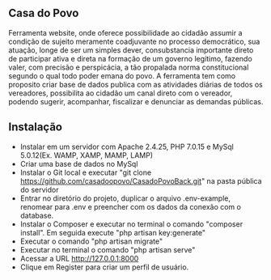 ## Casa do Povo

Ferramenta website, onde oferece possibilidade ao cidadão assumir a condição de sujeito meramente coadjuvante no processo democrático, sua atuação, longe de ser um simples dever, consubstancia importante direto de participar ativa e direta na formação de um governo legítimo, fazendo valer, com precisão e perspicácia, a tão propalada norma constitucional segundo o qual todo poder emana do povo.
A ferramenta tem como proposito criar base de dados publica com as atividades diárias de todos os vereadores, possibilita ao cidadão um canal direto com o vereador, podendo sugerir, acompanhar, fiscalizar e denunciar as demandas públicas.


## Instalação

- Instalar em um servidor com Apache 2.4.25, PHP 7.0.15 e MySql 5.0.12(Ex. WAMP, XAMP, MAMP, LAMP)
- Criar uma base de dados no MySql
- Instalar o Git local e executar "git clone https://github.com/casadoopovo/CasadoPovoBack.git" na pasta pública do servidor
- Entrar no diretório do projeto, duplicar o arquivo .env-example, renomear para .env e preencher com os dados da conexão com o database.
- Instalar o Composer e executar no terminal o comando "composer install". Em seguida execute "php artisan key:generate"
- Executar o comando "php artisan migrate"
- Executar no terminal o comando "php artisan serve"
- Acessar a URL http://127.0.0.1:8000
- Clique em Register para criar um perfil de usuário.


